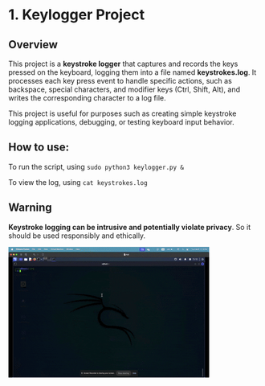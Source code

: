 # 1. Keylogger Project

## Overview
This project is a **keystroke logger** that captures and records the keys pressed on the keyboard, logging them into a file named **keystrokes.log**. It processes each key press event to handle specific actions, such as backspace, special characters, and modifier keys (Ctrl, Shift, Alt), and writes the corresponding character to a log file.

This project is useful for purposes such as creating simple keystroke logging applications, debugging, or testing keyboard input behavior. 

## How to use:
To run the script, using `sudo python3 keylogger.py &`

To view the log, using `cat keystrokes.log`

## Warning
**Keystroke logging can be intrusive and potentially violate privacy**. So it should be used responsibly and ethically.

![demo](https://github.com/chrispham-cyber/Cybersecurity-Practice-Projects/blob/main/keylogger/demo.gif)
